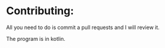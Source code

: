 # Contributing:

All you need to do is commit a pull requests and I will review it.

The program is in kotlin.

